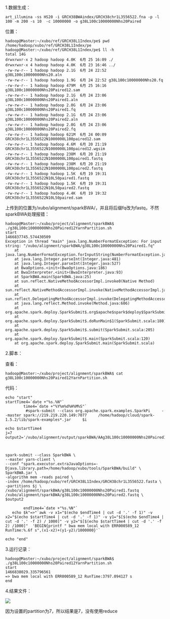 
1.数据生成：

	art_illumina -ss HS20 -i GRCH38BWAindex/GRCH38chr1L3556522.fna -p -l 100 -m 200 -s 10  -c 10000000 -o g38L100c10000000Nhs20Paired
位置：
	
	hadoop@Master:~/xubo/ref/GRCH38L1Index/pe$ pwd
	/home/hadoop/xubo/ref/GRCH38L1Index/pe
	hadoop@Master:~/xubo/ref/GRCH38L1Index/pe$ ll -h
	total 14G
	drwxrwxr-x 2 hadoop hadoop 4.0K  6月 25 16:09 ./
	drwxrwxr-x 4 hadoop hadoop 4.0K  6月 23 16:46 ../
	-rw-rw-r-- 1 hadoop hadoop 2.1G  6月 24 22:52 g38L100c10000000Nhs20.aln
	-rw-rw-r-- 1 hadoop hadoop 1.9G  6月 24 22:52 g38L100c10000000Nhs20.fq
	-rw-rw-r-- 1 hadoop hadoop 479M  6月 25 16:16 g38L100c10000000Nhs20Paired12.sam
	-rw-rw-r-- 1 hadoop hadoop 2.1G  6月 24 23:06 g38L100c10000000Nhs20Paired1.aln
	-rw-rw-r-- 1 hadoop hadoop 2.0G  6月 24 23:06 g38L100c10000000Nhs20Paired1.fq
	-rw-rw-r-- 1 hadoop hadoop 2.1G  6月 24 23:06 g38L100c10000000Nhs20Paired2.aln
	-rw-rw-r-- 1 hadoop hadoop 2.0G  6月 24 23:06 g38L100c10000000Nhs20Paired2.fq
	-rw-rw-r-- 1 hadoop hadoop 621M  6月 24 00:09 GRCH38chr1L3556522N1000000L100paired12.sam
	-rw-rw-r-- 1 hadoop hadoop 4.6M  6月 20 21:19 GRCH38chr1L3556522N1000000L100paired12.wgsim
	-rw-rw-r-- 1 hadoop hadoop 238M  6月 20 21:19 GRCH38chr1L3556522N1000000L100paired1.fastq
	-rw-rw-r-- 1 hadoop hadoop 238M  6月 20 21:19 GRCH38chr1L3556522N1000000L100paired2.fastq
	-rw-rw-r-- 1 hadoop hadoop 1.5K  6月 19 19:31 GRCH38chr1L3556522N10L50paired1.fastq
	-rw-rw-r-- 1 hadoop hadoop 1.5K  6月 19 19:31 GRCH38chr1L3556522N10L50paired2.fastq
	-rw-rw-r-- 1 hadoop hadoop 4.4K  6月 19 19:32 GRCH38chr1L3556522N10L50paired.sam

上传到的位置为/xubo/alignment/sparkBWA/，并且将后缀fq改为fastq，不然sparkBWA处理报错：

	hadoop@Master:~/xubo/project/alignment/sparkBWA$ ./g38L100c10000000Nhs20Paired12YarnPartition.sh 
	start
	1466837745.574430509
	Exception in thread "main" java.lang.NumberFormatException: For input string: "/xubo/alignment/sparkBWA/g38L100c10000000Nhs20Paired1.fq"
		at java.lang.NumberFormatException.forInputString(NumberFormatException.java:65)
		at java.lang.Integer.parseInt(Integer.java:481)
		at java.lang.Integer.parseInt(Integer.java:527)
		at BwaOptions.<init>(BwaOptions.java:186)
		at BwaInterpreter.<init>(BwaInterpreter.java:93)
		at SparkBWA.main(SparkBWA.java:25)
		at sun.reflect.NativeMethodAccessorImpl.invoke0(Native Method)
		at sun.reflect.NativeMethodAccessorImpl.invoke(NativeMethodAccessorImpl.java:57)
		at sun.reflect.DelegatingMethodAccessorImpl.invoke(DelegatingMethodAccessorImpl.java:43)
		at java.lang.reflect.Method.invoke(Method.java:606)
		at org.apache.spark.deploy.SparkSubmit$.org$apache$spark$deploy$SparkSubmit$$runMain(SparkSubmit.scala:674)
		at org.apache.spark.deploy.SparkSubmit$.doRunMain$1(SparkSubmit.scala:180)
		at org.apache.spark.deploy.SparkSubmit$.submit(SparkSubmit.scala:205)
		at org.apache.spark.deploy.SparkSubmit$.main(SparkSubmit.scala:120)
		at org.apache.spark.deploy.SparkSubmit.main(SparkSubmit.scala)


2.脚本：

查看：

	hadoop@Master:~/xubo/project/alignment/sparkBWA$ cat g38L100c10000000Nhs20Paired12YarnPartition.sh 

代码：
	
	echo "start"
	startTime4=`date +"%s.%N"`
	        time4=`date +"%Y%m%d%H%M%S"`
	         #spark-submit --class org.apache.spark.examples.SparkPi     --master spark://219.219.220.149:7077     /home/hadoop/cloud/spark-1.5.2/lib/spark-examples*.jar     $i
	
	echo $startTime4
	j=7
	output2='/xubo/alignment/output/sparkBWA/AAg38L100c10000000Nhs20Paired12YarnPartition'$j
	
	
	
	spark-submit --class SparkBWA \
	--master yarn-client \
	--conf "spark.executor.extraJavaOptions=-Djava.library.path=/home/hadoop/xubo/tools/SparkBWA/build" \
	SparkBWA.jar \
	-algorithm mem -reads paired \
	-index /home/hadoop/xubo/ref/GRCH38L1Index/GRCH38chr1L3556522.fasta \
	-partitions $j \
	/xubo/alignment/sparkBWA/g38L100c10000000Nhs20Paired1.fastq /xubo/alignment/sparkBWA/g38L100c10000000Nhs20Paired2.fastq \
	$output2
	
	        endTime4=`date +"%s.%N"`
	   echo $k"=>"`awk -v x1="$(echo $endTime4 | cut -d '.' -f 1)" -v x2="$(echo $startTime4 | cut -d '.' -f 1)" -v y1="$[$(echo $endTime4 | cut -d '.' -f 2) / 1000]" -v y2="$[$(echo $startTime4 | cut -d '.' -f 2) /1000]"  'BEGIN{printf " bwa mem local with ERR000589_12 RunTime:%.6f s",(x1-x2)+(y1-y2)/1000000}'`
	
	echo "end"


3.运行记录：
	
	hadoop@Master:~/xubo/project/alignment/sparkBWA$ ./g38L100c10000000Nhs20Paired12YarnPartition.sh 
	start
	1466838029.335796561
	=> bwa mem local with ERR000589_12 RunTime:3797.094127 s                        
	end


4.结果文件：

![](http://i.imgur.com/UjkDI81.png)

因为设置的partition为7，所以结果是7，没有使用reduce

